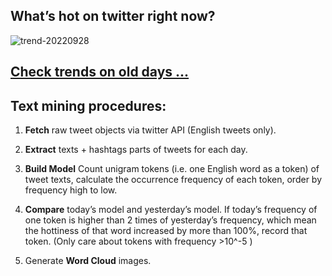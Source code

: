 ## What’s hot on twitter right now?

![trend-20220928][wordcloud]

[wordcloud]: https://raw.githubusercontent.com/xdqc/tweet-trend-everyday/master/word-cloud/trend-20220928.png?token=AF5V4P7ADR6KQBZ4CEDTNIK6AXRMU "trend-20220928"

## [Check trends on old days ...](https://github.com/xdqc/tweet-trend-everyday/tree/master/word-cloud)

## Text mining procedures:

1. **Fetch** raw tweet objects via twitter API (English tweets only).

2. **Extract** texts + hashtags parts of tweets for each day.

3. **Build Model** Count unigram tokens (i.e. one English word as a token) of tweet texts, calculate the occurrence frequency of each token, order by frequency high to low.

4. **Compare** today’s model and yesterday’s model. If today’s frequency of one token is higher than 2 times of yesterday’s frequency, which mean the hottiness of that word increased by more than 100%, record that token. (Only care about tokens with frequency >10^-5 )

5. Generate **Word Cloud** images.
